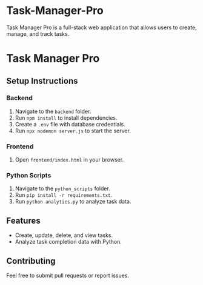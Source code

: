 # Task-Manager-Pro
Task Manager Pro is a full-stack web application that allows users to create, manage, and track tasks.
# Task Manager Pro

## Setup Instructions

### Backend
1. Navigate to the `backend` folder.
2. Run `npm install` to install dependencies.
3. Create a `.env` file with database credentials.
4. Run `npx nodemon server.js` to start the server.

### Frontend
1. Open `frontend/index.html` in your browser.

### Python Scripts
1. Navigate to the `python_scripts` folder.
2. Run `pip install -r requirements.txt`.
3. Run `python analytics.py` to analyze task data.

## Features
- Create, update, delete, and view tasks.
- Analyze task completion data with Python.

## Contributing
Feel free to submit pull requests or report issues.

